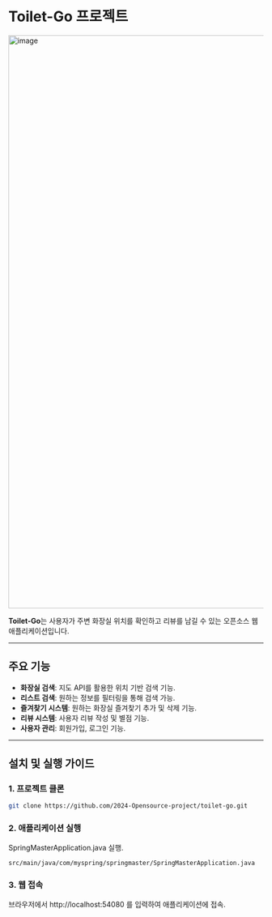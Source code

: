 
# Toilet-Go 프로젝트
<img width="1132" alt="image" src="https://github.com/user-attachments/assets/774a42b9-28a0-4fda-b024-78e1a121812e">

**Toilet-Go**는 사용자가 주변 화장실 위치를 확인하고 리뷰를 남길 수 있는 오픈소스 웹 애플리케이션입니다. 

---

## 주요 기능
- **화장실 검색**: 지도 API를 활용한 위치 기반 검색 기능.
- **리스트 검색**: 원하는 정보를 필터링을 통해 검색 가능.
- **즐겨찾기 시스템**: 원하는 화장실 즐겨찾기 추가 및 삭제 기능.
- **리뷰 시스템**: 사용자 리뷰 작성 및 별점 기능.
- **사용자 관리**: 회원가입, 로그인 기능.

---

## 설치 및 실행 가이드

### 1. 프로젝트 클론
```bash
git clone https://github.com/2024-Opensource-project/toilet-go.git
```

### 2. 애플리케이션 실행
SpringMasterApplication.java 실행.
```bash
src/main/java/com/myspring/springmaster/SpringMasterApplication.java
```

### 3. 웹 접속
브라우저에서 http://localhost:54080 를 입력하여 애플리케이션에 접속.

